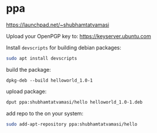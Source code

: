 # ppa

https://launchpad.net/~shubhamtatvamasi

Upload your OpenPGP key to: https://keyserver.ubuntu.com

Install `devscripts` for building debian packages:
```bash
sudo apt install devscripts
```

build the package:
```
dpkg-deb --build helloworld_1.0-1
```

upload package:
```bash
dput ppa:shubhamtatvamasi/hello helloworld_1.0-1.deb
```

add repo to the on your system:
```bash
sudo add-apt-repository ppa:shubhamtatvamasi/hello
```
